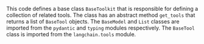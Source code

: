 This code defines a base class `BaseToolkit` that is responsible for defining a collection of related tools. The class has an abstract method `get_tools` that returns a list of `BaseTool` objects. The `BaseModel` and `List` classes are imported from the `pydantic` and `typing` modules respectively. The `BaseTool` class is imported from the `langchain.tools` module.


